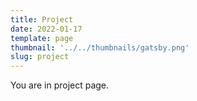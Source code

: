 ```yaml
---
title: Project
date: 2022-01-17
template: page
thumbnail: '../../thumbnails/gatsby.png'
slug: project
---
```


You are in project page.